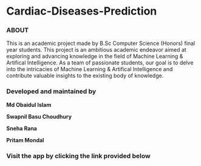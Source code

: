 # Cardiac-Diseases-Prediction

### ABOUT
This is an academic project made by B.Sc Computer Science (Honors) final year students. This project is an ambitious academic endeavor aimed at exploring and advancing knowledge in the field of Machine Learning & Artifical Intelligence. As a team of passionate students, our goal is to delve into the intricacies of Machine Learning & Artifical Intelligence and contribute valuable insights to the existing body of knowledge.

### Developed and maintained by
__Md Obaidul Islam__

__Swapnil Basu Choudhury__

__Sneha Rana__

__Pritam Mondal__

### Visit the app by clicking the link provided below



